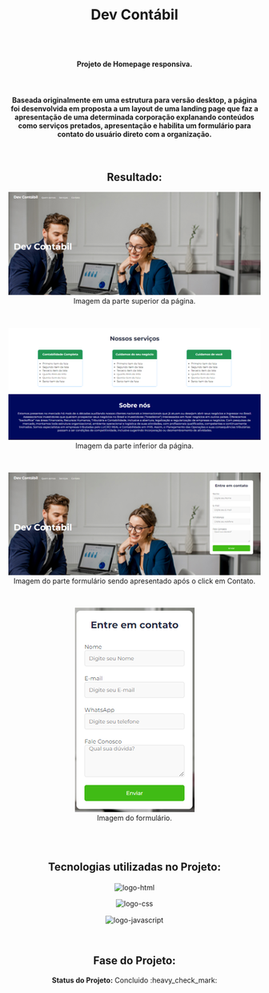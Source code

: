 <h1 align="center"> Dev Contábil </h1>

<br/>
<br/>

<h4 align="center">Projeto de Homepage  responsiva.</h4>

<br/>

<h4 align="center">Baseada originalmente em uma estrutura para versão desktop, a página foi desenvolvida em proposta a um layout de uma landing page que faz a 
apresentação de uma determinada corporação explanando conteúdos como serviços pretados, apresentação e habilita um formulário para contato do usuário 
direto com a organização. </h4>

<br/>
 
<h2 align="center">Resultado:</h2>
<p align="center"><label><img src="./assets/box-up-result.png"/>Imagem da parte superior da página.</label></p><br/>
<p align="center"><label><img src="./assets/box-down-result.png"/>Imagem da parte inferior da página.</label></p><br/>
<p align="center"><label><img src="./assets/on-click-contact-result.png"/>Imagem do parte formulário sendo apresentado após o click em Contato.</label></p><br/>
<p align="center"><label><img src="./assets/box-form-result.png"/><br/>Imagem do formulário.</label></p><br/>

<br/>

<h2 align="center">Tecnologias utilizadas no Projeto:</h2>

 <p align="center"><img align="center" src="https://img.shields.io/badge/HTML5-E34F26?style=for-the-badge&logo=html5&logoColor=white" width= 100px alt="logo-html"/></p>
 <p align="center"><img align="center" src="https://img.shields.io/badge/CSS3-1572B6?style=for-the-badge&logo=css3&logoColor=white" width= 100px alt="logo-css"/></p>
 <p align="center"><img align="center" src="https://img.shields.io/badge/JavaScript-F7DF1E?style=for-the-badge&logo=javascript&logoColor=black" width= 100px alt="logo-javascript"></p>
 
 <br/>

<h2 align="center">Fase do Projeto:</h2>
<p align="center"> <b>Status do Projeto:</b> Concluido :heavy_check_mark:</p>

